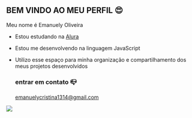 ## BEM VINDO AO MEU PERFIL 😍

Meu nome é Emanuely Oliveira 

- Estou estudando na [Alura](https://www.alura.com.br)
- Estou me desenvolvendo na linguagem JavaScript
- Utilizo esse espaço para minha organização e compartilhamento dos meus projetos desenvolvidos

  ### entrar em contato 📪

  emanuelycristina1314@gmail.com



![](https://media1.tenor.com/m/hOA-3J5QyFQAAAAC/luffy-one-piece.gif)
